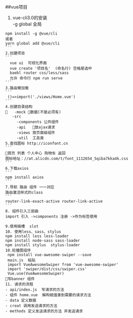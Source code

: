 ##vue项目 
1. vue-cli3.0的安装  
-g global 全局  
````
npm install -g @vue/cli 
或者 
yarn global add @vue/cli
```
2.创建项目
```
  vue ui  可视化界面
  vue create '项目名'  (命名行) 空格是选中 
  baebl router css/less/sass 
  允许 命令行 npm run serve
```
3.路由懒加载
```
 ()=>import('./views/Home.vue')
```
4.创建目录结构 
   -mock 数据(不是必须有)
   -src
     -components 公共组件 
	 -api   放ajax请求 
	 -views 放页面级组件 
	 -util  工具类 
5.查找图标 http://iconfont.cn 
```
首页 列表 个人中心 购物车 返回 
图标地址：//at.alicdn.com/t/font_1112654_5qiba7kka4k.css
```
6.下载axios 
``` 
npm install axios 
```
7.导航 路由 组件 一一对应
路由激活样式的class 
```
router-link-exact-active router-link-active
```
8. 组件引入三部曲 
import 引入 ->components 注册 ->作为标签使用  

9.使用插槽  slot  
10. 使用less、sass、stylus 
npm install less less-loader 
npm install node-sass sass-loader
npm install stylus  stylus-loader 
10.轮播图组件
 npm install vue-awesome-swiper --save
 main.js  粘贴 
 import VueAwesomeSwiper from 'vue-awesome-swiper'
 import 'swiper/dist/css/swiper.css'
 Vue.use(VueAwesomeSwiper)
写banner 组件 
11. 请求的流程 
- api/index.js  写请求的方法
- 组件 home.vue  解构赋值拿到需要的请求方法
- data 定义数据
- creat 调用发送请求的方法
- methods 定义发送请求的方法 并发送请求


 





   

